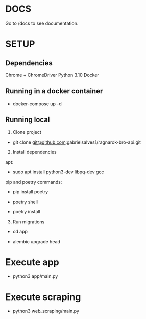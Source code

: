 # DOCS

Go to /docs to see documentation.

# SETUP

## Dependencies

Chrome + ChromeDriver
Python 3.10
Docker

## Running in a docker container

- docker-compose up -d

## Running local

1. Clone project

- git clone git@github.com:gabrielsalves1/ragnarok-bro-api.git

2. Install dependencies

apt:

- sudo apt install python3-dev libpq-dev gcc

pip and poetry commands:

- pip install poetry

- poetry shell

- poetry install

3. Run migrations

- cd app

- alembic upgrade head

# Execute app

- python3 app/main.py

# Execute scraping

- python3 web_scraping/main.py
